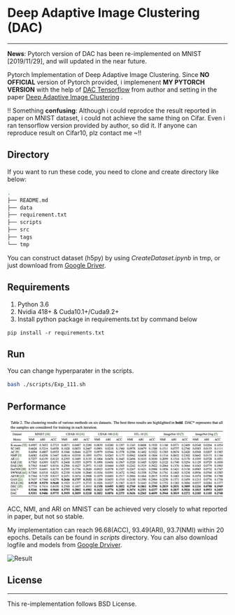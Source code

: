 # Deep Adaptive Image Clustering (DAC)
***

**News**: Pytorch version of DAC has been re-implemented on MNIST [2019/11/29], and will updated in the near future. 

Pytorch Implementation of  Deep Adaptive Image Clustering. Since **NO OFFICIAL** version of Pytorch provided, i implemenent **MY PYTORCH VERSION** with the help of [DAC Tensorflow](https://github.com/vector-1127/DAC) from author and setting in the paper [Deep Adaptive Image Clustering](http://openaccess.thecvf.com/content_ICCV_2017/papers/Chang_Deep_Adaptive_Image_ICCV_2017_paper.pdf) .

!! Something **confusing**: Although i could reprodce the result reported in paper on MNIST dataset,  i could not achieve the same thing on Cifar. Even i ran tensorflow version provided by author, so did it. If anyone can reproduce result on Cifar10, plz contact me ~!!

## Directory

If you want to run these code, you need to clone and create directory like below:

```bash
.
├── README.md
├── data
├── requirement.txt
├── scripts
├── src
├── tags
└── tmp
```

You can construct dataset (h5py) by using *CreateDataset.ipynb* in tmp, or just download from [Google Driver](https://drive.google.com/open?id=1ouT_RdbbUTBCfRlftRDW9UNbySrBdHRA).

## Requirements

1. Python 3.6
2. Nvidia 418+ \& Cuda10.1+/Cuda9.2+
3. Install python package in requirements.txt by command below

```
pip install -r requirements.txt
```

## Run

You can change hyperparater in the scripts. 

```bash
bash ./scripts/Exp_111.sh
```

## Performance 

![DAC](./DAC.png)

ACC, NMI, and ARI on MNIST can be achieved very closely to what reported in paper, but not so stable.

My implementation can reach 96.68(ACC), 93.49(ARI), 93.7(NMI) within 20 epochs. Details can be found in *scripts* directory. You can also download logfile and models from [Google Drviver](https://drive.google.com/open?id=1d-8J6naXTE3d04f6ORO4qntycyib-nSW). 

![Result](/Users/lincolnzjx/Desktop/DAC_Pytorch/Result.png)



## License

***

This re-implementation follows BSD License. 


